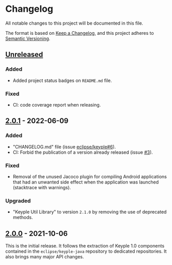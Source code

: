 # Changelog
All notable changes to this project will be documented in this file.

The format is based on [Keep a Changelog](https://keepachangelog.com/en/1.0.0/),
and this project adheres to [Semantic Versioning](https://semver.org/spec/v2.0.0.html).

## [Unreleased]
### Added
- Added project status badges on `README.md` file.
### Fixed
- CI: code coverage report when releasing.

## [2.0.1] - 2022-06-09
### Added
- "CHANGELOG.md" file (issue [eclipse/keyple#6]).
- CI: Forbid the publication of a version already released (issue [#3]).
### Fixed
- Removal of the unused Jacoco plugin for compiling Android applications that had an unwanted side effect when the application was launched (stacktrace with warnings).
### Upgraded
- "Keyple Util Library" to version `2.1.0` by removing the use of deprecated methods.

## [2.0.0] - 2021-10-06
This is the initial release.
It follows the extraction of Keyple 1.0 components contained in the `eclipse/keyple-java` repository to dedicated repositories.
It also brings many major API changes.

[unreleased]: https://github.com/eclipse/keyple-plugin-android-omapi-java-lib/compare/2.0.1...HEAD
[2.0.1]: https://github.com/eclipse/keyple-plugin-android-omapi-java-lib/compare/2.0.0...2.0.1
[2.0.0]: https://github.com/eclipse/keyple-plugin-android-omapi-java-lib/releases/tag/2.0.0

[#3]: https://github.com/eclipse/keyple-plugin-android-omapi-java-lib/issues/3

[eclipse/keyple#6]: https://github.com/eclipse/keyple/issues/6